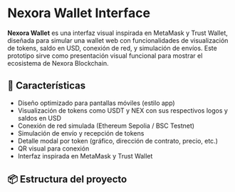 # Nexora Wallet Interface

**Nexora Wallet** es una interfaz visual inspirada en MetaMask y Trust Wallet, diseñada para simular una wallet web con funcionalidades de visualización de tokens, saldo en USD, conexión de red, y simulación de envíos. Este prototipo sirve como presentación visual funcional para mostrar el ecosistema de Nexora Blockchain.

## 🚀 Características

- Diseño optimizado para pantallas móviles (estilo app)
- Visualización de tokens como USDT y NEX con sus respectivos logos y saldos en USD
- Conexión de red simulada (Ethereum Sepolia / BSC Testnet)
- Simulación de envío y recepción de tokens
- Detalle modal por token (gráfico, dirección de contrato, precio, etc.)
- QR visual para conexión
- Interfaz inspirada en MetaMask y Trust Wallet

## 📦 Estructura del proyecto
